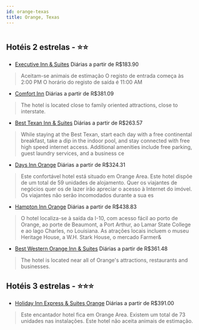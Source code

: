 ```yaml
---
id: orange-texas
title: Orange, Texas
---
```


<center><img src="http://cdn.smyrooms.com/cloudcontent/fotos/agregadorHotelero/0024/62870/2462870/1.jpg?f=14963435" alt="" /></center>


## Hotéis 2 estrelas - ⭐️⭐️

-    [Executive Inn & Suites](https://www.hurb.com/hoteis/orange/executive-inn-suites-JNP-JP299739?cmp=18055) Diárias a partir de R$183.90
   > Aceitam-se animais de estimação O registo de entrada começa às 2:00 PM O horário do registo de saída é 11:00 AM
-    [Comfort Inn](https://www.hurb.com/hoteis/orange/comfort-inn-JNP-JP042438?cmp=18055) Diárias a partir de R$381.09
   > The hotel is located close to family oriented attractions, close to interstate.
-    [Best Texan Inn & Suites](https://www.hurb.com/hoteis/orange/best-texan-inn-suites-JNP-JP833692?cmp=18055) Diárias a partir de R$263.57
   > While staying at the Best Texan, start each day with a free continental breakfast, take a dip in the indoor pool, and stay connected with free high speed internet access. Additional amenities include free parking, guest laundry services, and a business ce
-    [Days Inn Orange](https://www.hurb.com/hoteis/orange/days-inn-orange-JNP-JP155343?cmp=18055) Diárias a partir de R$324.31
   > Este confortável hotel está situado em Orange Area. Este hotel dispõe de um total de 59 unidades de alojamento. Quer os viajantes de negócios quer os de lazer irão apreciar o acesso à Internet do imóvel. Os viajantes não serão incomodados durante a sua es
-    [Hampton Inn Orange](https://www.hurb.com/hoteis/orange/hampton-inn-orange-JNP-JP323465?cmp=18055) Diárias a partir de R$438.83
   > O hotel localiza-se à saída da I-10, com acesso fácil ao porto de Orange, ao porte de Beaumont, a Port Arthur, ao Lamar State College e ao lago Charles, no Louisiana. As atrações locais incluem o museu Heritage House, a W.H. Stark House, o mercado Farmer&
-    [Best Western Orange Inn & Suites](https://www.hurb.com/hoteis/orange/best-western-orange-inn-suites-JNP-JP407838?cmp=18055) Diárias a partir de R$361.48
   > The hotel is located near all of Orange&apos;s attractions, restaurants and businesses.

## Hotéis 3 estrelas - ⭐️⭐️⭐️

-    [Holiday Inn Express & Suites Orange](https://www.hurb.com/hoteis/orange/holiday-inn-express-suites-orange-JNP-JP857682?cmp=18055) Diárias a partir de R$391.00
   > Este encantador hotel fica em Orange Area. Existem um total de 73 unidades nas instalações. Este hotel não aceita animais de estimação. 
